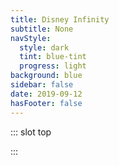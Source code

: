 ```yaml
---
title: Disney Infinity
subtitle: None
navStyle:
  style: dark
  tint: blue-tint
  progress: light
background: blue
sidebar: false
date: 2019-09-12
hasFooter: false
---
```


::: slot top

:::

<Loader current="infinity"/>

<Content-ImageFrames-SquareImagesRow padding="is-small"  :images="[
{ url:'/images/makielab/figure-comp.jpg', alt:'Exploring character features', caption:'Square image caption 1', slot:'slot1', iframe:false },
{ url:'/images/makielab/equipment.jpg', alt:'Exploring equipment', caption:'Square image caption 2', slot:'slot2', iframe:false },
{ url:'/images/makielab/printed-figures.jpg', alt:'Printed example figures', caption:'Square image caption 3', slot:'slot3', iframe:false },
]">

<template slot="content">

<h2> Disney Infinite Me </h2>
<p class="rag-3">
I worked closely with the team at Disney to envision how Makies tech could be applied to Disney Infinity. Our approach involved a parameterised base figure, similar to the Makies doll head, with customisable variables like height, build, face, pose, clothing and accessories. We had a working prototype of the concept.
</p>

</template>

<template slot="slot1">

I sketched to explore which variables were most important for creating diverse characters

</template>

<template slot="slot2">

Costumes and equipment from various Disney IPs can be mixed and matched

</template>

<template slot="slot3">

I created several prototypes to demonstrate the concept and explore manufacturing solutions

</template>
</Content-ImageFrames-SquareImagesRow>
